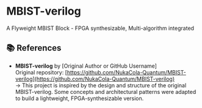 # MBIST-verilog

A Flyweight MBIST Block - FPGA synthesizable, Multi-algorithm integrated



## 📚 References

- **MBIST-verilog** by [Original Author or GitHub Username]  
  Original repository: [https://github.com/NukaCola-Quantum/MBIST-verilog](https://github.com/NukaCola-Quantum/MBIST-verilog)  
  → This project is inspired by the design and structure of the original MBIST-verilog. Some concepts and architectural patterns were adapted to build a lightweight, FPGA-synthesizable version.
